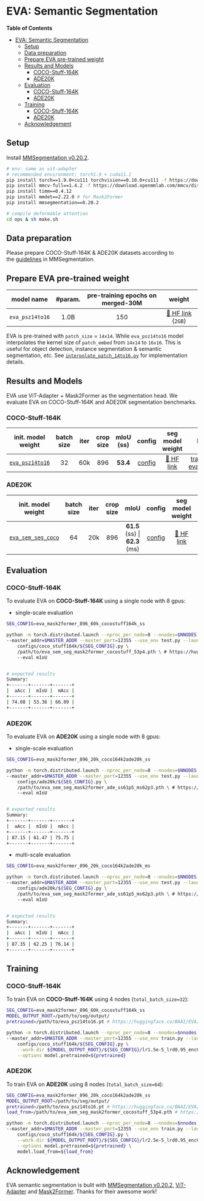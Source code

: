 # EVA: Semantic Segmentation

**Table of Contents**

- [EVA: Semantic Segmentation](#eva-semantic-segmentation)
  - [Setup](#setup)
  - [Data preparation](#data-preparation)
  - [Prepare EVA pre-trained weight](#prepare-eva-pre-trained-weight)
  - [Results and Models](#results-and-models)
    - [COCO-Stuff-164K](#coco-stuff-164k)
    - [ADE20K](#ade20k)
  - [Evaluation](#evaluation)
    - [COCO-Stuff-164K](#coco-stuff-164k-1)
    - [ADE20K](#ade20k-1)
  - [Training](#training)
    - [COCO-Stuff-164K](#coco-stuff-164k-2)
    - [ADE20K](#ade20k-2)
  - [Acknowledgement](#acknowledgement)

## Setup

Install [MMSegmentation v0.20.2](https://github.com/open-mmlab/mmsegmentation/tree/v0.20.2).

```bash
# env: same as vit-adapter
# recommended environment: torch1.9 + cuda11.1
pip install torch==1.9.0+cu111 torchvision==0.10.0+cu111 -f https://download.pytorch.org/whl/torch_stable.html
pip install mmcv-full==1.4.2 -f https://download.openmmlab.com/mmcv/dist/cu111/torch1.9.0/index.html
pip install timm==0.4.12
pip install mmdet==2.22.0 # for Mask2Former
pip install mmsegmentation==0.20.2

# compile deformable attention
cd ops & sh make.sh
```

## Data preparation

Please prepare COCO-Stuff-164K & ADE20K datasets according to the [guidelines](https://github.com/open-mmlab/mmsegmentation/blob/master/docs/en/dataset_prepare.md#prepare-datasets) in MMSegmentation.

## Prepare EVA pre-trained weight

<div align="center">

| model name | #param. |pre-training epochs on merged-30M | weight |
|------------|:------:|:------------------:|:------:|
| `eva_psz14to16` | 1.0B | 150 | [🤗 HF link](https://huggingface.co/BAAI/EVA/blob/main/eva_psz14to16.pt) (`2GB`) |

</div>

EVA is pre-trained with `patch_size` = `14x14`. While `eva_psz14to16` model interpolates the kernel size of `patch_embed` from `14x14` to `16x16`. This is useful for object detection, instance segmentation & semantic segmentation, *etc*. See [`interpolate_patch_14to16.py`](interpolate_patch_14to16.py) for implementation details.

## Results and Models

EVA use ViT-Adapter + Mask2Former as the segmentation head. We evaluate EVA on COCO-Stuff-164K and ADE20K segmentation benchmarks.


### COCO-Stuff-164K

<div align="center">

| init. model weight | batch size | iter | crop size | mIoU (ss) | config | seg model weight |logs|
| :---: | :---: | :---: | :---: | :---: | :---: | :---: | :---: |
| [`eva_psz14to16`](https://huggingface.co/BAAI/EVA/blob/main/eva_psz14to16.pt) | 32 | 60k | 896 | **53.4** | [config](configs/coco_stuff164k/eva_mask2former_896_60k_cocostuff164k_ss.py) | [🤗 HF link](https://huggingface.co/BAAI/EVA/blob/main/eva_sem_seg_mask2former_cocostuff_53p4.pth) | [training](../logs/sem_seg/ft_cocstuff164k_sem_seg_ss_53p4_training_log.txt) \| [evaluation](../logs/sem_seg/ft_cocstuff164k_sem_seg_ss_53p4.txt)

</div>

### ADE20K

<div align="center">

| init. model weight | batch size | iter | crop size | mIoU | config | seg model weight |logs|
| :---: | :---: | :---: | :---: | :---: | :---: | :---: | :---: |
| [`eva_sem_seg_coco`](https://huggingface.co/BAAI/EVA/blob/main/eva_sem_seg_mask2former_cocostuff_53p4.pth) | 64 | 20k | 896 | **61.5** (ss) \| **62.3** (ms) | [config](configs/ade20k/eva_mask2former_896_20k_coco164k2ade20k_ss.py) | [🤗 HF link](https://huggingface.co/BAAI/EVA/blob/main/eva_sem_seg_mask2former_ade_ss61p5_ms62p3.pth) | [training](../logs/sem_seg/ft_ade20k_sem_seg_ms_62p3_training_log.txt) \| [evaluation](../logs/sem_seg/ft_ade20k_sem_seg_ms_62p3.txt)

</div>


## Evaluation

### COCO-Stuff-164K

To evaluate EVA on **COCO-Stuff-164K** using a single node with 8 gpus:

- single-scale evaluation
```bash
SEG_CONFIG=eva_mask2former_896_60k_cocostuff164k_ss

python -m torch.distributed.launch --nproc_per_node=8 --nnodes=$NNODES --node_rank=$NODE_RANK \
--master_addr=$MASTER_ADDR --master_port=12355 --use_env test.py --launcher pytorch \
    configs/coco_stuff164k/${SEG_CONFIG}.py \
    /path/to/eva_sem_seg_mask2former_cocostuff_53p4.pth \ # https://huggingface.co/BAAI/EVA/blob/main/eva_sem_seg_mask2former_cocostuff_53p4.pth
    --eval mIoU


# expected results
Summary:
+-------+-------+-------+
|  aAcc |  mIoU |  mAcc |
+-------+-------+-------+
| 74.08 | 53.36 | 66.09 |
+-------+-------+-------+
```



### ADE20K

To evaluate EVA on **ADE20K** using a single node with 8 gpus:

- single-scale evaluation
```bash
SEG_CONFIG=eva_mask2former_896_20k_coco164k2ade20k_ss

python -m torch.distributed.launch --nproc_per_node=8 --nnodes=$NNODES --node_rank=$NODE_RANK \
--master_addr=$MASTER_ADDR --master_port=12355 --use_env test.py --launcher pytorch \
    configs/ade20k/${SEG_CONFIG}.py \
    /path/to/eva_sem_seg_mask2former_ade_ss61p5_ms62p3.pth \ # https://huggingface.co/BAAI/EVA/blob/main/eva_sem_seg_mask2former_ade_ss61p5_ms62p3.pth
    --eval mIoU


# expected results
Summary:
+-------+-------+-------+
|  aAcc |  mIoU |  mAcc |
+-------+-------+-------+
| 87.15 | 61.47 | 75.75 |
+-------+-------+-------+

```


- multi-scale evaluation
```bash
SEG_CONFIG=eva_mask2former_896_20k_coco164k2ade20k_ms

python -m torch.distributed.launch --nproc_per_node=8 --nnodes=$NNODES --node_rank=$NODE_RANK \
--master_addr=$MASTER_ADDR --master_port=12355 --use_env test.py --launcher pytorch \
    configs/ade20k/${SEG_CONFIG}.py \
    /path/to/eva_sem_seg_mask2former_ade_ss61p5_ms62p3.pth \ # https://huggingface.co/BAAI/EVA/blob/main/eva_sem_seg_mask2former_ade_ss61p5_ms62p3.pth
    --eval mIoU


# expected results
Summary:
+-------+-------+-------+
|  aAcc |  mIoU |  mAcc |
+-------+-------+-------+
| 87.35 | 62.25 | 76.14 |
+-------+-------+-------+

```



## Training

### COCO-Stuff-164K

To train EVA on **COCO-Stuff-164K** using 4 nodes (`total_batch_size=32`):

```bash
SEG_CONFIG=eva_mask2former_896_60k_cocostuff164k_ss
MODEL_OUTPUT_ROOT=/path/to/seg/output/
pretrained=/path/to/eva_psz14to16.pt # https://huggingface.co/BAAI/EVA/blob/main/eva_psz14to16.pt

python -m torch.distributed.launch --nproc_per_node=8 --nnodes=$nnodes --node_rank=$NODE_RANK \
--master_addr=$MASTER_ADDR --master_port=12355 --use_env train.py --launcher pytorch \
    configs/coco_stuff164k/${SEG_CONFIG}.py \
    --work-dir ${MODEL_OUTPUT_ROOT}/${SEG_CONFIG}/lr1.5e-5_lrd0.95_enc6_dec8 \
    --options model.pretrained=${pretrained}
```

### ADE20K

To train EVA on **ADE20K** using 8 nodes (`total_batch_size=64`):

```bash
SEG_CONFIG=eva_mask2former_896_20k_coco164k2ade20k_ss
MODEL_OUTPUT_ROOT=/path/to/seg/output/
pretrained=/path/to/eva_psz14to16.pt # https://huggingface.co/BAAI/EVA/blob/main/eva_psz14to16.pt
load_from=/path/to/eva_sem_seg_mask2former_cocostuff_53p4.pth # https://huggingface.co/BAAI/EVA/blob/main/eva_sem_seg_mask2former_cocostuff_53p4.pth

python -m torch.distributed.launch --nproc_per_node=8 --nnodes=$nnodes --node_rank=$NODE_RANK \
--master_addr=$MASTER_ADDR --master_port=12355 --use_env train.py --launcher pytorch \
    configs/coco_stuff164k/${SEG_CONFIG}.py \
    --work-dir ${MODEL_OUTPUT_ROOT}/${SEG_CONFIG}/lr2.5e-5_lrd0.95_enc6_dec8 \
    --options model.pretrained=${pretrained} \
    model.load_from=${load_from}
```


## Acknowledgement
EVA semantic segmentation is bulit with [MMSegmentation v0.20.2](https://github.com/open-mmlab/mmsegmentation/tree/v0.20.2), [ViT-Adapter](https://arxiv.org/abs/2205.08534) and [Mask2Former](https://arxiv.org/abs/2112.01527). Thanks for their awesome work!